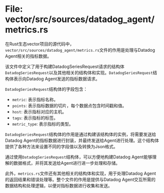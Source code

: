 # File: vector/src/sources/datadog_agent/metrics.rs

在Rust生态vector项目的源代码中，`vector/src/sources/datadog_agent/metrics.rs`文件的作用是处理与Datadog Agent相关的指标数据。

该文件中定义了用于构建DatadogSeriesRequest请求的结构体`DatadogSeriesRequest`以及其他相关的结构体和实现。`DatadogSeriesRequest`结构体表示向Datadog Agent发送的指标数据请求。

`DatadogSeriesRequest`结构体的字段包含：

- `metric`: 表示指标名称。
- `points`: 表示指标数据的切片，每个数据点包含时间戳和值。
- `host`: 表示指标对应的主机。
- `tags`: 表示指标的标签。
- `metric_type`: 表示指标的类型。

`DatadogSeriesRequest`结构体的作用是通过构建该结构体的实例，将需要发送给Datadog Agent的指标数据进行封装，并最终发送给Agent进行处理。这个结构体提供了各种方法来设置不同的字段值以及转换为Json格式。

通过使用`DatadogSeriesRequest`结构体，可以方便地构建Datadog Agent能够理解的数据格式，并将其发送给Agent进行进一步处理和存储。

此外，`metrics.rs`文件还有其他相关的结构体和实现，用于处理Datadog Agent的返回结果和错误处理等。整个文件的作用是提供与Datadog Agent交互所需的数据结构和处理逻辑，以便对指标数据进行收集和发送。

